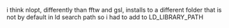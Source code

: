 i think nlopt, differently than fftw and gsl, installs to a different folder that is not by default in ld search path so i had to add to  LD_LIBRARY_PATH
